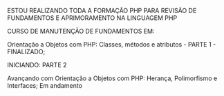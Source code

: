 ESTOU REALIZANDO TODA A FORMAÇÃO PHP PARA REVISÃO DE FUNDAMENTOS E APRIMORAMENTO NA LINGUAGEM PHP


CURSO DE MANUTENÇÃO DE FUNDAMENTOS EM:

Orientação a Objetos com PHP: Classes, métodos e atributos - PARTE 1 - FINALIZADO;

INICIANDO: PARTE 2

Avançando com Orientação a Objetos com PHP: Herança, Polimorfismo e Interfaces; Em andamento

